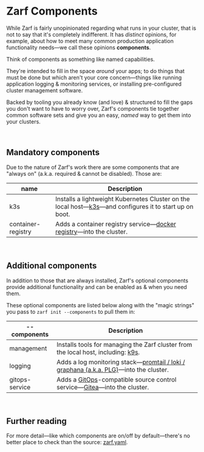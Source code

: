 # Zarf Components

While Zarf is fairly unopinionated regarding what runs in your cluster, that is not to say that it's completely indifferent. It has _distinct_ opinions, for example, about how to meet many common production application functionality needs&mdash;we call these opinions **components**.

Think of components as something like named capabilities.

They're intended to fill in the space _around_ your apps; to do things that must be done but which aren't your core concern&mdash;things like running application logging & monitoring services, or installing pre-configured cluster management software.

Backed by tooling you already know (and love) & structured to fill the gaps you don't want to have to worry over, Zarf's components tie together common software sets and give you an easy, _named_ way to get them into your clusters.

&nbsp;


## Mandatory components

Due to the nature of Zarf's work there are some components that are "always on" (a.k.a. required & cannot be disabled). Those are:

|name               |Description|
|---                |---|
|k3s                |Installs a lightweight Kubernetes Cluster on the local host&mdash;[k3s](https://k3s.io/)&mdash;and configures it to start up on boot.|
|container-registry |Adds a container registry service&mdash;[docker registry](https://docs.docker.com/registry/)&mdash;into the cluster.|

&nbsp;


## Additional components

In addition to those that are always installed, Zarf's optional components provide additional functionality and can be enabled as & when you need them.

These optional components are listed below along with the "magic strings" you pass to `zarf init --components` to pull them in:

|--components       |Description|
|---                |---|
|management         |Installs tools for managing the Zarf cluster from the local host, including: [k9s](https://k9scli.io/).|
|logging            |Adds a log monitoring stack&mdash;[promtail / loki / graphana (a.k.a. PLG)](https://github.com/grafana/loki)&mdash;into the cluster.|
|gitops-service     |Adds a [GitOps](https://www.cloudbees.com/gitops/what-is-gitops)-compatible source control service&mdash;[Gitea](https://gitea.io/en-us/)&mdash;into the cluster.|

&nbsp;

## Further reading

For more detail&mdash;like which components are on/off by default&mdash;there's no better place to check than the source: [zarf.yaml](../zarf.yaml).
